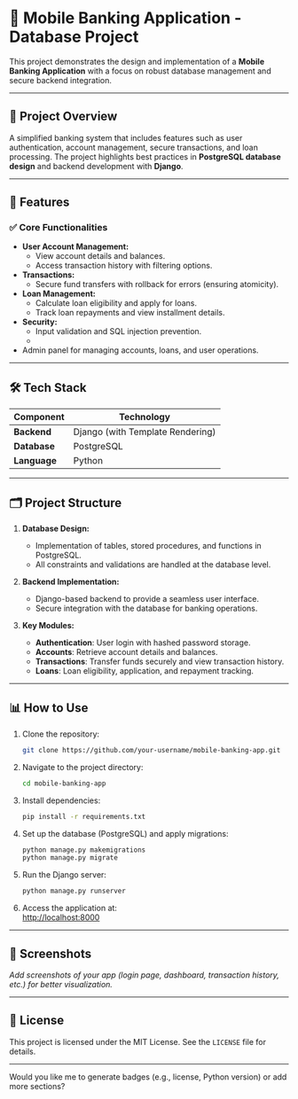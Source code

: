 
# 🌟 **Mobile Banking Application - Database Project**

This project demonstrates the design and implementation of a **Mobile Banking Application** with a focus on robust database management and secure backend integration.

---

## 📂 **Project Overview**
A simplified banking system that includes features such as user authentication, account management, secure transactions, and loan processing. The project highlights best practices in **PostgreSQL database design** and backend development with **Django**.

---

## 🚀 **Features**

### ✅ **Core Functionalities**
- **User Account Management:**
  - View account details and balances.
  - Access transaction history with filtering options.
- **Transactions:**
  - Secure fund transfers with rollback for errors (ensuring atomicity).
- **Loan Management:**
  - Calculate loan eligibility and apply for loans.
  - Track loan repayments and view installment details.
- **Security:**
  - Input validation and SQL injection prevention.
  - 
- Admin panel for managing accounts, loans, and user operations.

---

## 🛠️ **Tech Stack**

| **Component**      | **Technology**  |
|---------------------|-----------------|
| **Backend**         | Django (with Template Rendering) |
| **Database**        | PostgreSQL     |
| **Language**        | Python         |

---

## 🗂️ **Project Structure**

1. **Database Design:**  
   - Implementation of tables, stored procedures, and functions in PostgreSQL.  
   - All constraints and validations are handled at the database level.

2. **Backend Implementation:**  
   - Django-based backend to provide a seamless user interface.  
   - Secure integration with the database for banking operations.

3. **Key Modules:**
   - **Authentication**: User login with hashed password storage.
   - **Accounts**: Retrieve account details and balances.
   - **Transactions**: Transfer funds securely and view transaction history.
   - **Loans**: Loan eligibility, application, and repayment tracking.

---

## 📊 **How to Use**

1. Clone the repository:  
   ```bash
   git clone https://github.com/your-username/mobile-banking-app.git
   ```

2. Navigate to the project directory:  
   ```bash
   cd mobile-banking-app
   ```

3. Install dependencies:  
   ```bash
   pip install -r requirements.txt
   ```

4. Set up the database (PostgreSQL) and apply migrations:  
   ```bash
   python manage.py makemigrations
   python manage.py migrate
   ```

5. Run the Django server:  
   ```bash
   python manage.py runserver
   ```

6. Access the application at:  
   [http://localhost:8000](http://localhost:8000)

---

## 🎨 **Screenshots**
_Add screenshots of your app (login page, dashboard, transaction history, etc.) for better visualization._

---

## 📝 **License**
This project is licensed under the MIT License. See the `LICENSE` file for details.

---

Would you like me to generate badges (e.g., license, Python version) or add more sections?
